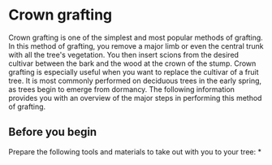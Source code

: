 # Crown grafting
Crown grafting is one of the simplest and most popular methods of grafting. In this method of grafting, you remove a major limb or even the central trunk with all the tree's vegetation. You then insert scions from the desired cultivar between the bark and the wood at the crown of the stump.
Crown grafting is especially useful when you want to replace the cultivar of a fruit tree. It is most commonly performed on deciduous trees in the early spring, as trees begin to emerge from dormancy.
The following information provides you with an overview of the major steps in performing this method of grafting.
## Before you begin
Prepare the following tools and materials to take out with you to your tree:
* 
